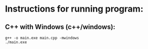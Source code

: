 # Instructions for running program:

## C++ with Windows (c++/windows):
```
g++ -o main.exe main.cpp -mwindows
./main.exe
```

